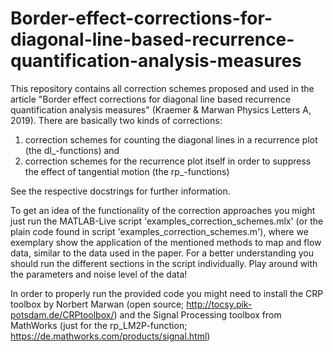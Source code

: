 # Border-effect-corrections-for-diagonal-line-based-recurrence-quantification-analysis-measures

This repository contains all correction schemes proposed and used in the article "Border 
effect corrections for diagonal line based recurrence quantification analysis measures" 
(Kraemer & Marwan Physics Letters A, 2019). There are basically two kinds of corrections: 
1) correction schemes for counting the diagonal lines in a recurrence plot 
   (the dl_-functions) and 
2) correction schemes for the recurrence plot itself in order to suppress the effect of 
   tangential motion (the rp_-functions)

See the respective docstrings for further information.

To get an idea of the functionality of the correction approaches you might just run the
MATLAB-Live script 'examples_correction_schemes.mlx' (or the plain code found in script 
'examples_correction_schemes.m'), where we exemplary show the application of the
mentioned methods to map and flow data, similar to the data used in the paper. For a 
better understanding you should run the different sections in the script individually. 
Play around with the parameters and noise level of the data! 

In order to properly run the provided code you might need to install the CRP toolbox by
Norbert Marwan (open source; http://tocsy.pik-potsdam.de/CRPtoolbox/) and the Signal
Processing toolbox from MathWorks (just for the rp_LM2P-function; 
https://de.mathworks.com/products/signal.html)

